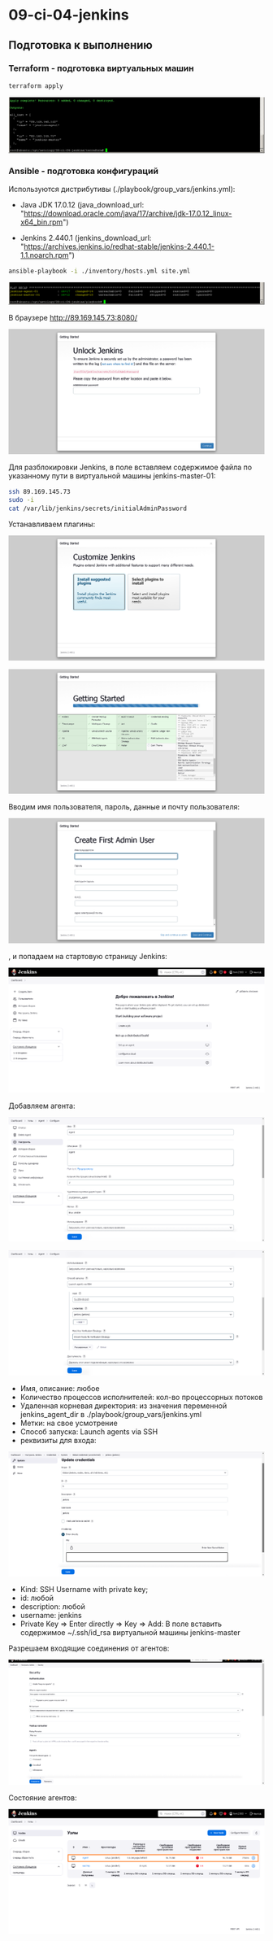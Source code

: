 # 09-ci-04-jenkins

## Подготовка к выполнению

### Terraform - подготовка виртуальных машин
``` sh
terraform apply
```
![TerraformApply](./pictures/0_Terraform_Apply.png)

### Ansible - подготовка конфигураций

Используются дистрибутивы (./playbook/group_vars/jenkins.yml):

- Java JDK 17.0.12 (java_download_url: "https://download.oracle.com/java/17/archive/jdk-17.0.12_linux-x64_bin.rpm")

- Jenkins 2.440.1 (jenkins_download_url: "https://archives.jenkins.io/redhat-stable/jenkins-2.440.1-1.1.noarch.rpm")
``` sh
ansible-playbook -i ./inventory/hosts.yml site.yml
```

![AnsiblePlaybook](./pictures/0_Ansible_Playbook.png)

В браузере http://89.169.145.73:8080/

![AnsiblePlaybook](./pictures/0_Jenkins_Start.png)

Для разблокировки Jenkins, в поле вставляем содержимое файла по указанному пути в виртуальной машины jenkins-master-01:
```sh
ssh 89.169.145.73
sudo -i
cat /var/lib/jenkins/secrets/initialAdminPassword
```

Устанавливаем плагины:

![JenkinsPlugins](./pictures/0_Jenkins_Install_Plugin.png)

![JenkinsExtensions](./pictures/0_Jenkins_Download_Extensions.png)

Вводим имя пользователя, пароль, данные и почту пользователя:

![JenkinsUser](./pictures/0_Jenkins_Create_User.png)

, и попадаем на стартовую страницу Jenkins:

![JenkinsPlugins](./pictures/0_Jenkins_Wellcome.png)

Добавляем агента:

![JenkinsAddAgent](./pictures/0_Jenkins_Agent_Add1.png)

![JenkinsAddAgent](./pictures/0_Jenkins_Agent_Add2.png)

 - Имя, описание: любое
 - Количество процессов исполнителей: кол-во процессорных потоков
 - Удаленная корневая директория: из значения переменной jenkins_agent_dir в ./playbook/group_vars/jenkins.yml
 - Метки: на свое усмотрение
 - Способ запуска: Launch agents via SSH
 - реквизиты для входа:

![JenkinsCredentials](./pictures/0_Jenkins_Agent_Credentials.png)

   - Kind: SSH Username with private key;
   - id: любой
   - description: любой
   - username: jenkins
   - Private Key => Enter directly => Key => Add: В поле вставить содержимое ~/.ssh/id_rsa виртуальной машины jenkins-master 

Разрешаем входящие соединения от агентов:

![JenkinsSecurity](./pictures/0_Jenkins_Agent_Security.png)

Состояние агентов:

![JenkinsState](./pictures/0_Jenkins_Agents_State.png)
